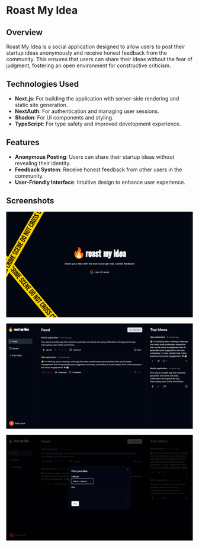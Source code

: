 # Roast My Idea

## Overview

Roast My Idea is a social application designed to allow users to post their startup ideas anonymously and receive honest feedback from the community. This ensures that users can share their ideas without the fear of judgment, fostering an open environment for constructive criticism.

## Technologies Used

- **Next.js**: For building the application with server-side rendering and static site generation.
- **NextAuth**: For authentication and managing user sessions.
- **Shadcn**: For UI components and styling.
- **TypeScript**: For type safety and improved development experience.

## Features

- **Anonymous Posting**: Users can share their startup ideas without revealing their identity.
- **Feedback System**: Receive honest feedback from other users in the community.
- **User-Friendly Interface**: Intuitive design to enhance user experience.

## Screenshots

![Screenshot 1](/public/images/login-meta.png)

![Screenshot 2](/public/images/home-meta.png)

![Screenshot 3](/public/images/post-meta.png)
